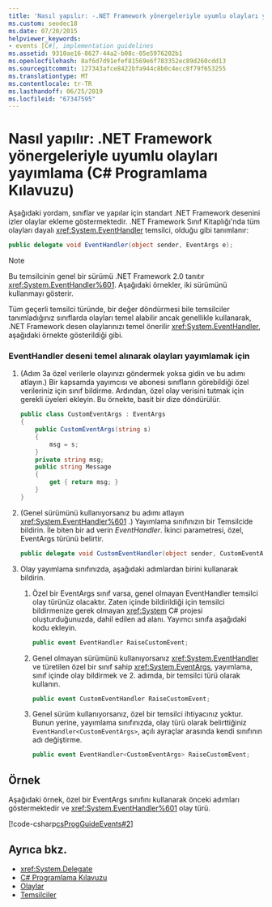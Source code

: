 ```yaml
---
title: 'Nasıl yapılır: -.NET Framework yönergeleriyle uyumlu olayları yayımlama C# Programlama Kılavuzu'
ms.custom: seodec18
ms.date: 07/20/2015
helpviewer_keywords:
- events [C#], implementation guidelines
ms.assetid: 9310ae16-8627-44a2-b08c-05e5976202b1
ms.openlocfilehash: 8af6d7d91efef81569e6f783352ec89d260cdd13
ms.sourcegitcommit: 127343afce8422bfa944c8b0c4ecc8f79f653255
ms.translationtype: MT
ms.contentlocale: tr-TR
ms.lasthandoff: 06/25/2019
ms.locfileid: "67347595"
---
```

# <a name="how-to-publish-events-that-conform-to-net-framework-guidelines-c-programming-guide"></a>Nasıl yapılır: .NET Framework yönergeleriyle uyumlu olayları yayımlama (C# Programlama Kılavuzu)
Aşağıdaki yordam, sınıflar ve yapılar için standart .NET Framework desenini izler olaylar ekleme göstermektedir. .NET Framework Sınıf Kitaplığı'nda tüm olayları dayalı <xref:System.EventHandler> temsilci, olduğu gibi tanımlanır:  
  
```csharp  
public delegate void EventHandler(object sender, EventArgs e);  
```  
  
> [!NOTE]
>  Bu temsilcinin genel bir sürümü .NET Framework 2.0 tanıtır <xref:System.EventHandler%601>. Aşağıdaki örnekler, iki sürümünü kullanmayı gösterir.  
  
 Tüm geçerli temsilci türünde, bir değer döndürmesi bile temsilciler tanımladığınız sınıflarda olayları temel alabilir ancak genellikle kullanarak, .NET Framework desen olaylarınızı temel önerilir <xref:System.EventHandler>, aşağıdaki örnekte gösterildiği gibi.  
  
### <a name="to-publish-events-based-on-the-eventhandler-pattern"></a>EventHandler deseni temel alınarak olayları yayımlamak için  
  
1. (Adım 3a özel verilerle olayınızı göndermek yoksa gidin ve bu adımı atlayın.) Bir kapsamda yayımcısı ve abonesi sınıfların görebildiği özel verileriniz için sınıf bildirme. Ardından, özel olay verisini tutmak için gerekli üyeleri ekleyin. Bu örnekte, basit bir dize döndürülür.  
  
    ```csharp  
    public class CustomEventArgs : EventArgs  
    {  
        public CustomEventArgs(string s)  
        {  
            msg = s;  
        }  
        private string msg;  
        public string Message  
        {  
            get { return msg; }  
        }   
    }  
    ```  
  
2. (Genel sürümünü kullanıyorsanız bu adımı atlayın <xref:System.EventHandler%601> .) Yayımlama sınıfınızın bir Temsilcide bildirin. İle biten bir ad verin *EventHandler*. İkinci parametresi, özel, EventArgs türünü belirtir.  
  
    ```csharp  
    public delegate void CustomEventHandler(object sender, CustomEventArgs a);  
    ```  
  
3. Olay yayımlama sınıfınızda, aşağıdaki adımlardan birini kullanarak bildirin.  
  
    1. Özel bir EventArgs sınıf varsa, genel olmayan EventHandler temsilci olay türünüz olacaktır. Zaten içinde bildirildiği için temsilci bildirmenize gerek olmayan <xref:System> C# projesi oluşturduğunuzda, dahil edilen ad alanı. Yayımcı sınıfa aşağıdaki kodu ekleyin.  
  
        ```csharp  
        public event EventHandler RaiseCustomEvent;  
        ```  
  
    2. Genel olmayan sürümünü kullanıyorsanız <xref:System.EventHandler> ve türetilen özel bir sınıf sahip <xref:System.EventArgs>, yayımlama, sınıf içinde olay bildirmek ve 2. adımda, bir temsilci türü olarak kullanın.  
  
        ```csharp  
        public event CustomEventHandler RaiseCustomEvent;  
        ```  
  
    3. Genel sürüm kullanıyorsanız, özel bir temsilci ihtiyacınız yoktur. Bunun yerine, yayımlama sınıfınızda, olay türü olarak belirttiğiniz `EventHandler<CustomEventArgs>`, açılı ayraçlar arasında kendi sınıfının adı değiştirme.  
  
        ```csharp  
        public event EventHandler<CustomEventArgs> RaiseCustomEvent;  
        ```  
  
## <a name="example"></a>Örnek  
 Aşağıdaki örnek, özel bir EventArgs sınıfını kullanarak önceki adımları göstermektedir ve <xref:System.EventHandler%601> olay türü.  
  
 [!code-csharp[csProgGuideEvents#2](~/samples/snippets/csharp/VS_Snippets_VBCSharp/csProgGuideEvents/CS/Events.cs#2)]  
  
## <a name="see-also"></a>Ayrıca bkz.

- <xref:System.Delegate>
- [C# Programlama Kılavuzu](../../../csharp/programming-guide/index.md)
- [Olaylar](../../../csharp/programming-guide/events/index.md)
- [Temsilciler](../../../csharp/programming-guide/delegates/index.md)
